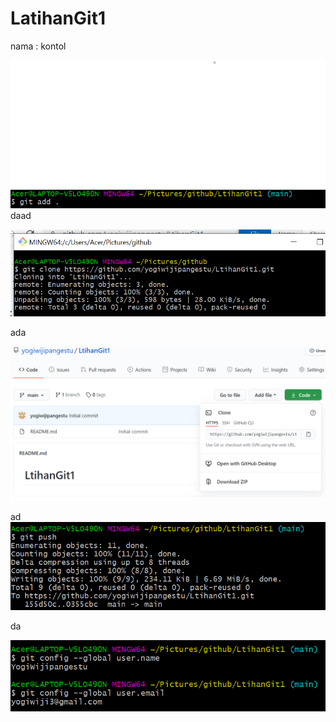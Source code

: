 # LatihanGit1


nama : kontol

![clone](Tutorial/Gitadd.png)
daad


![clone](Tutorial/GitClone.png)

ada

![clone](Tutorial/HasilRepositori.png)


ad
![clone](Tutorial/GitPush.png)

da

![clone](Tutorial/Gantiuser.png)